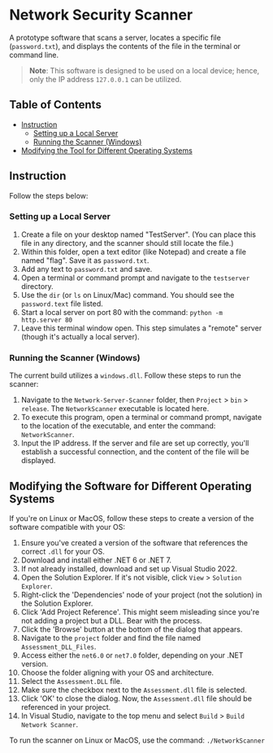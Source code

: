 # Network Security Scanner

A prototype software that scans a server, locates a specific file (`password.txt`), and displays the contents of the file in the terminal or command line.

> **Note**: This software is designed to be used on a local device; hence, only the IP address `127.0.0.1` can be utilized.

## Table of Contents
- [Instruction](#instruction)
  - [Setting up a Local Server](#setting-up-a-local-server)
  - [Running the Scanner (Windows)](#running-the-scanner-windows)
- [Modifying the Tool for Different Operating Systems](#modifying-the-tool-for-different-operating-systems)

## Instruction
Follow the steps below:

### Setting up a Local Server
1. Create a file on your desktop named "TestServer". (You can place this file in any directory, and the scanner should still locate the file.)
2. Within this folder, open a text editor (like Notepad) and create a file named "flag". Save it as `password.txt`.
3. Add any text to `password.txt` and save.
4. Open a terminal or command prompt and navigate to the `testserver` directory.
5. Use the `dir` (or `ls` on Linux/Mac) command. You should see the `password.text` file listed.
6. Start a local server on port 80 with the command: `python -m http.server 80`
7. Leave this terminal window open. This step simulates a "remote" server (though it's actually a local server).
   
### Running the Scanner (Windows)
The current build utilizes a `windows.dll`. Follow these steps to run the scanner:
1. Navigate to the `Network-Server-Scanner` folder, then `Project` > `bin` > `release`. The `NetworkScanner` executable is located here.
2. To execute this program, open a terminal or command prompt, navigate to the location of the executable, and enter the command: `NetworkScanner`.
3. Input the IP address. If the server and file are set up correctly, you'll establish a successful connection, and the content of the file will be displayed.

## Modifying the Software for Different Operating Systems

If you're on Linux or MacOS, follow these steps to create a version of the software compatible with your OS:

1. Ensure you've created a version of the software that references the correct `.dll` for your OS.
2. Download and install either .NET 6 or .NET 7.
3. If not already installed, download and set up Visual Studio 2022.
4. Open the Solution Explorer. If it's not visible, click `View` > `Solution Explorer`.
5. Right-click the 'Dependencies' node of your project (not the solution) in the Solution Explorer.
6. Click 'Add Project Reference'. This might seem misleading since you're not adding a project but a DLL. Bear with the process.
7. Click the 'Browse' button at the bottom of the dialog that appears.
8. Navigate to the `project` folder and find the file named `Assessment_DLL_Files`.
9. Access either the `net6.0` or `net7.0` folder, depending on your .NET version.
10. Choose the folder aligning with your OS and architecture.
11. Select the `Assessment.DLL` file.
12. Make sure the checkbox next to the `Assessment.dll` file is selected.
13. Click 'OK' to close the dialog. Now, the `Assessment.dll` file should be referenced in your project.
14. In Visual Studio, navigate to the top menu and select `Build` > `Build Network Scanner`.

To run the scanner on Linux or MacOS, use the command: `./NetworkScanner`
